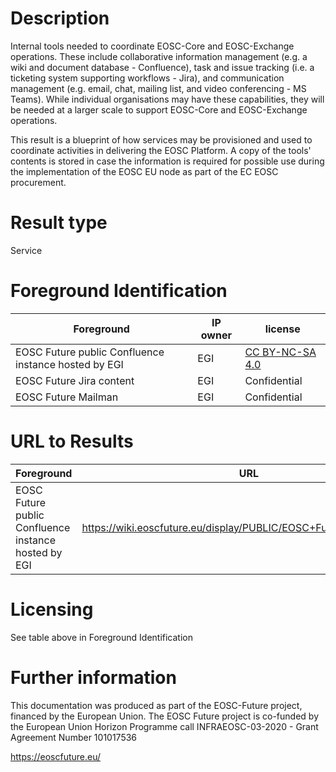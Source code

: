 # Description
Internal tools needed to coordinate EOSC-Core and EOSC-Exchange operations. These include collaborative information management (e.g. a wiki and document database - Confluence), task and issue tracking (i.e. a ticketing system supporting workflows - Jira), and communication management (e.g. email, chat, mailing list, and video conferencing - MS Teams). While individual organisations may have these capabilities, they will be needed at a larger scale to support EOSC-Core and EOSC-Exchange operations.

This result is a blueprint of how services may be provisioned and used to coordinate activities in delivering the EOSC Platform. A copy of the tools' contents is stored in case the information is required for possible use during the implementation of the EOSC EU node as part of the EC EOSC procurement.


# Result type

Service

# Foreground Identification

| Foreground | IP owner | license|
|------------|----------|--------|
|EOSC Future public Confluence instance hosted by EGI  |EGI|[CC BY-NC-SA 4.0](https://creativecommons.org/licenses/by/4.0/deed.es)|
|EOSC Future Jira content  |EGI| Confidential|
|EOSC Future Mailman |EGI| Confidential|

# URL to Results

| Foreground | URL|
|------------|----------|
|EOSC Future public Confluence instance hosted by EGI|https://wiki.eoscfuture.eu/display/PUBLIC/EOSC+Future+Public+Home |

# Licensing
See table above in Foreground Identification

# Further information
This documentation was produced as part of the EOSC-Future project, financed by the European Union.
The EOSC Future project is co-funded by the European Union Horizon Programme call INFRAEOSC-03-2020 - Grant Agreement Number 101017536

https://eoscfuture.eu/
